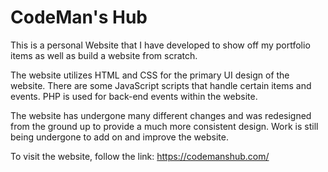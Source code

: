 # CodeMan's Hub
This is a personal Website that I have developed to show off my portfolio items as well as build a website from scratch.

The website utilizes HTML and CSS for the primary UI design of the website. There are some JavaScript scripts that handle certain items and events. PHP is used for back-end events within the website.

The website has undergone many different changes and was redesigned from the ground up to provide a much more consistent design. Work is still being undergone to add on and improve the website.

To visit the website, follow the link: https://codemanshub.com/
